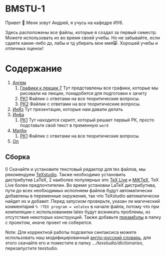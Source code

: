 # BMSTU-1

Привет 👋 Меня зовут Андрей, я учусь на кафедре ИУ6.

Здесь расположены все файлы, которые я создал за первый семестр. Можете использовать их во время своей учебы. Но не забывайте, если сдаете какие-либо дз, лабы и тд убирать мое имя😸. Хорошей учебы и отличных оценок!

# Содержание

1. [Ангем](https://github.com/pluttan/BMSTU-1/tree/master/АнГем)
   1. [Графики к лекции 7](https://github.com/pluttan/BMSTU-1/tree/master/АнГем/Графики%20к%20лекции%207) Тут представлены все графики, которые мы рисовали на лекции, понадобится для подготовки к зачету
   2. [РК1](https://github.com/pluttan/BMSTU-1/tree/master/АнГем/РК1) Файлик с ответами на все теоритические вопросы.
   3. [РК2](https://github.com/pluttan/BMSTU-1/tree/master/АнГем/РК2) Файлик с ответами на все теоритические вопросы.
2. [ИнЯз](https://github.com/pluttan/BMSTU-1/tree/master/ИнЯз) Тут презентации, которые нам давали делать
3. [Инфа](https://github.com/pluttan/BMSTU-1/tree/master/Инфа)
   1. [РК1](https://github.com/pluttan/BMSTU-1/tree/master/Инфа/РК1]) Тут находится скрипт, который решает первый РК, просто подставьте свой текст в пременную `word` 
4. [МатАн](https://github.com/pluttan/BMSTU-1/tree/master/МатАн)
   1. [РК1](https://github.com/pluttan/BMSTU-1/tree/master/МатАн/РК1) Файлик с ответами на все теоритические вопросы.
5. [Оп](https://github.com/pluttan/BMSTU-1/tree/master/ОП)

## Сборка
I) Скачайте и установите текстовый редактор для tex файлов, мы рекомендуем [TeXstudio](https://texstudio.org/#download). 
Также необходимо установить дистрибутив LaTeX, 2 наиболее популярных это [TeX Live](https://tug.org/texlive/acquire-netinstall.html) и [MiKTeX](https://miktex.org/download), 
TeX Live более предпочтителен. Во время установки LaTeX дистрибутива, пути до всех необходимых исполняем файлов будут автоматически добавлены в переменные окружения, так что TeXstudio автоматически найдет их и добавит. 
Перед запуском проверьте, указан ли магический комментарий `% !TEX program = xelatex` в начале файла, потому что при компиляции с использованием latex будут возникать проблемы, из отсутствия некоторых конструкций. 
Также добавьте [преамбулы]() в папку с проектом, иначе проект не соберется.

Note: Для корректной работы подсветки синтаксиса можете использовать наш модифицированный [англо-русский словарь](https://github.com/pluttan/BMSTU-1/dictionaries/russian_english_texstudio.zip), для этого скачайте его и поместите в папку *.../texstudio/dictionaries*, перезапустите texstudio.
 